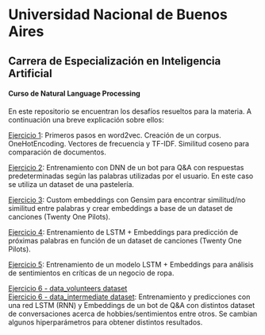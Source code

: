 # Universidad Nacional de Buenos Aires
## Carrera de Especialización en Inteligencia Artificial
#### Curso de Natural Language Processing

En este repositorio se encuentran los desafíos resueltos para la materia. A continuación una breve explicación sobre ellos:


[Ejercicio 1](https://github.com/joelspak/CEIA/blob/nlp/Ejercicio_1a_word2vec%20(1).ipynb): Primeros pasos en word2vec. Creación de un corpus. OneHotEncoding. Vectores de frecuencia y TF-IDF. Similitud coseno para comparación de documentos.

[Ejercicio 2](https://github.com/joelspak/CEIA/blob/nlp/Bot_para_pasteleria.ipynb): Entrenamiento con DNN de un bot para Q&A con respuestas predeterminadas según las palabras utilizadas por el usuario. En este caso se utiliza un dataset de una pastelería. 


[Ejercicio 3](https://github.com/joelspak/CEIA/blob/nlp/Clase_3_Custom_embedding_con_Gensim_TWENTY_ONE_PILOTS.ipynb): Custom embeddings con Gensim para encontrar similitud/no similitud entre palabras y crear embeddings a base de un dataset de canciones (Twenty One Pilots).


[Ejercicio 4](https://github.com/joelspak/CEIA/blob/nlp/Clase_4_predicci%C3%B3n_palabra_TWENTY_ONE_PILOTS.ipynb): Entrenamiento de LSTM + Embeddings para predicción de próximas palabras en función de un dataset de canciones (Twenty One Pilots).


[Ejercicio 5](https://github.com/joelspak/CEIA/blob/nlp/clothing_ecommerce_reviews.ipynb): Entrenamiento de un modelo LSTM + Embeddings para análisis de sentimientos en críticas de un negocio de ropa. 


[Ejercicio 6 - data_volunteers dataset](https://github.com/joelspak/CEIA/blob/nlp/6d_bot_qa_data_volunteers.ipynb)  
[Ejercicio 6 - data_intermediate dataset](https://github.com/joelspak/CEIA/blob/nlp/6d_bot_qa_data_intermediate.ipynb): Entrenamiento y predicciones con una red LSTM (RNN) y Embeddings de un bot de Q&A con distintos dataset de conversaciones acerca de hobbies/sentimientos entre otros. Se cambian algunos hiperparámetros para obtener distintos resultados. 
